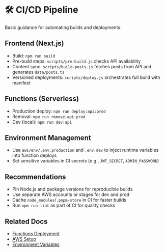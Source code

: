 # 🛠️ CI/CD Pipeline

Basic guidance for automating builds and deployments.

## Frontend (Next.js)
- Build: `npm run build`
- Pre-build steps: `scripts/pre-build.js` checks API availability
- Content sync: `scripts/build-posts.js` fetches posts from API and generates `data/posts.ts`
- Versioned deployments: `scripts/deploy.js` orchestrates full build with manifest

## Functions (Serverless)
- Production deploy: `npm run deploy:api:prod`
- Removal: `npm run remove:api:prod`
- Dev (local): `npm run dev:api`

## Environment Management
- Use `aws/env/.env.production` and `.env.dev` to inject runtime variables into function deploys
- Set sensitive variables in CI secrets (e.g., `JWT_SECRET`, `ADMIN_PASSWORD`)

## Recommendations
- Pin Node.js and package versions for reproducible builds
- Use separate AWS accounts or stages for dev and prod
- Cache `node_modules`/`.pnpm-store` in CI for faster builds
- Run `npm run lint` as part of CI for quality checks

## Related Docs
- [Functions Deployment](./FUNCTIONS_AWS.md)
- [AWS Setup](./AWS_SETUP.md)
- [Environment Variables](../getting-started/ENVIRONMENT.md)
